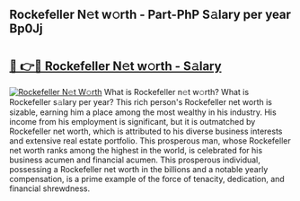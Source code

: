 ## Rockefeller N𝚎t w𝚘rth - Part-PhP S𝚊lary per year Bp0Jj

# <h2><a href="http://gc3n7t.nevu.top/?p=Rockefeller">🔗 👉🔴 Rockefeller N𝚎t w𝚘rth - S𝚊lary</a></h2>

[![Rockefeller N𝚎t W𝚘rth](https://i.imgur.com/Oavwk0R.jpeg)](http://gc3n7t.nevu.top/?p=Rockefeller)
What is Rockefeller n𝚎t w𝚘rth? What is Rockefeller s𝚊lary per year?
This rich person's Rockefeller net worth is sizable, earning him a place among the most wealthy in his industry. His income from his employment is significant, but it is outmatched by Rockefeller net worth, which is attributed to his diverse business interests and extensive real estate portfolio. This prosperous man, whose Rockefeller net worth ranks among the highest in the world, is celebrated for his business acumen and financial acumen. This prosperous individual, possessing a Rockefeller net worth in the billions and a notable yearly compensation, is a prime example of the force of tenacity, dedication, and financial shrewdness.
